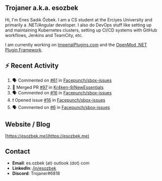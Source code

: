 ##  Trojaner a.k.a. esozbek
Hi, I'm Enes Sadık Özbek. I am a CS student at the Erciyes University and primarily a .NET/Angular developer. I also do DevOps stuff like setting up and maintaining Kubernetes clusters, setting up CI/CD systems with GitHub workflows, Jenkins and TeamCity, etc.

I am currently working on [ImperialPlugins.com](https://imperialplugins.com) and the [OpenMod .NET Plugin Framework](https://github.com/openmod/openmod). 

## :zap: Recent Activity

<!--START_SECTION:activity-->
1. 🗣 Commented on [#61](https://github.com/Facepunch/sbox-issues/issues/61) in [Facepunch/sbox-issues](https://github.com/Facepunch/sbox-issues)
2. 🎉 Merged PR [#97](https://github.com/Kr4ken-9/NewEssentials/pull/97) in [Kr4ken-9/NewEssentials](https://github.com/Kr4ken-9/NewEssentials)
3. 🗣 Commented on [#16](https://github.com/Facepunch/sbox-issues/issues/16) in [Facepunch/sbox-issues](https://github.com/Facepunch/sbox-issues)
4. ❗️ Opened issue [#16](https://github.com/Facepunch/sbox-issues/issues/16) in [Facepunch/sbox-issues](https://github.com/Facepunch/sbox-issues)
5. 🗣 Commented on [#6](https://github.com/Facepunch/sbox-issues/issues/6) in [Facepunch/sbox-issues](https://github.com/Facepunch/sbox-issues)
<!--END_SECTION:activity-->

## Website / Blog
[https://esozbek.me](https://esozbek.me)

## Contact
- **Email**: es.ozbek (at) outlook (dot) com
- **LinkedIn**: [/in/esozbek](https://linkedin.com/in/esozbek)
- **Discord**: Trojaner#6818
